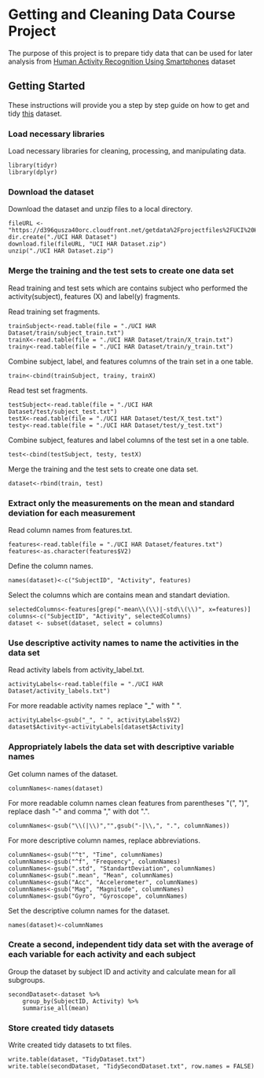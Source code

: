 # Getting and Cleaning Data Course Project

The purpose of this project is to prepare tidy data that can be used for later analysis from [Human Activity Recognition Using Smartphones](http://archive.ics.uci.edu/ml/datasets/Human+Activity+Recognition+Using+Smartphones) dataset

## Getting Started

These instructions will provide you a step by step guide on how to get and tidy [this](https://d396qusza40orc.cloudfront.net/getdata%2Fprojectfiles%2FUCI%20HAR%20Dataset.zip) dataset.  

### Load necessary libraries
Load necessary libraries for cleaning, processing, and manipulating data.
```
library(tidyr)
library(dplyr)
```

### Download the dataset
Download the dataset and unzip files to a local directory.
```
fileURL <- "https://d396qusza40orc.cloudfront.net/getdata%2Fprojectfiles%2FUCI%20HAR%20Dataset.zip"
dir.create("./UCI HAR Dataset")
download.file(fileURL, "UCI HAR Dataset.zip")
unzip("./UCI HAR Dataset.zip")
```

### Merge the training and the test sets to create one data set
Read training and test sets which are contains subject who performed the activity(subject), features (X) and label(y) fragments.

Read training set fragments.
```
trainSubject<-read.table(file = "./UCI HAR Dataset/train/subject_train.txt")
trainX<-read.table(file = "./UCI HAR Dataset/train/X_train.txt")
trainy<-read.table(file = "./UCI HAR Dataset/train/y_train.txt")
```
Combine subject, label, and features columns of the train set in a one table.
```
train<-cbind(trainSubject, trainy, trainX)
```
Read test set fragments. 
```
testSubject<-read.table(file = "./UCI HAR Dataset/test/subject_test.txt")
testX<-read.table(file = "./UCI HAR Dataset/test/X_test.txt")
testy<-read.table(file = "./UCI HAR Dataset/test/y_test.txt")
```
Combine subject, features and label columns of the test set in a one table.
```
test<-cbind(testSubject, testy, testX)
```
Merge the training and the test sets to create one data set.
```
dataset<-rbind(train, test)
```

### Extract only the measurements on the mean and standard deviation for each measurement
Read column names from features.txt.
```
features<-read.table(file = "./UCI HAR Dataset/features.txt")
features<-as.character(features$V2)
```
Define the column names.
```
names(dataset)<-c("SubjectID", "Activity", features)
```
Select the columns which are contains mean and standart deviation.
```
selectedColumns<-features[grep("-mean\\(\\)|-std\\(\\)", x=features)]
columns<-c("SubjectID", "Activity", selectedColumns)
dataset <- subset(dataset, select = columns)
```

### Use descriptive activity names to name the activities in the data set
Read activity labels from activity_label.txt.
```
activityLabels<-read.table(file = "./UCI HAR Dataset/activity_labels.txt")
```
For more readable activity names replace "_" with " ".
```
activityLabels<-gsub("_", " ", activityLabels$V2)
dataset$Activity<-activityLabels[dataset$Activity]
```

### Appropriately labels the data set with descriptive variable names
Get column names of the dataset.
```
columnNames<-names(dataset)
```
For more readable column names clean features from parentheses "(", ")", replace  dash "-" and comma "," with dot ".".
```
columnNames<-gsub("\\(|\\)","",gsub("-|\\,", ".", columnNames))
```
For more descriptive column names, replace abbreviations.
```
columnNames<-gsub("^t", "Time", columnNames)
columnNames<-gsub("^f", "Frequency", columnNames)
columnNames<-gsub(".std", "StandartDeviation", columnNames)
columnNames<-gsub(".mean", "Mean", columnNames)
columnNames<-gsub("Acc", "Accelerometer", columnNames)
columnNames<-gsub("Mag", "Magnitude", columnNames)
columnNames<-gsub("Gyro", "Gyroscope", columnNames)
```
Set the descriptive column names for the dataset.
```
names(dataset)<-columnNames
```

### Create a second, independent tidy data set with the average of each variable for each activity and each subject
Group the dataset by subject ID and activity and calculate mean for all subgroups. 
```
secondDataset<-dataset %>%
    group_by(SubjectID, Activity) %>%
    summarise_all(mean)
```

### Store created tidy datasets
Write created tidy datasets to txt files.
```
write.table(dataset, "TidyDataset.txt")
write.table(secondDataset, "TidySecondDataset.txt", row.names = FALSE)
```
